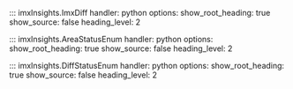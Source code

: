 ::: imxInsights.ImxDiff
    handler: python
    options:
      show_root_heading: true
      show_source: false
      heading_level: 2

::: imxInsights.AreaStatusEnum
    handler: python
    options:
      show_root_heading: true
      show_source: false
      heading_level: 2

::: imxInsights.DiffStatusEnum
    handler: python
    options:
      show_root_heading: true
      show_source: false
      heading_level: 2
